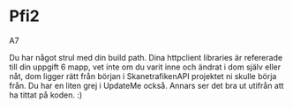 # Pfi2

A7

Du har något strul med din build path. Dina httpclient libraries är refererade till din uppgift 6 mapp, vet inte om du varit inne och ändrat i dom själv eller nåt, dom ligger rätt från början i SkanetrafikenAPI projektet ni skulle börja från. Du har en liten grej i UpdateMe också. Annars ser det bra ut utifrån att ha tittat på koden. :)
